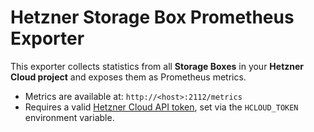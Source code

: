 # Hetzner Storage Box Prometheus Exporter

This exporter collects statistics from all **Storage Boxes** in your **Hetzner Cloud project** and exposes them as Prometheus metrics.

* Metrics are available at: `http://<host>:2112/metrics`
* Requires a valid [Hetzner Cloud API token](https://docs.hetzner.cloud/reference/cloud), set via the `HCLOUD_TOKEN` environment variable.
